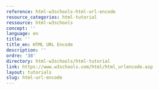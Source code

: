 ```yaml
---
reference: html-w3schools-html-url-encode
resource_categories: html-tutorial
ressource: html-w3schools
concept: ''
language: en
title: ''
title_en: HTML URL Encode
description: ''
ordre: '38'
directory: html-w3schools/html-tutorial
link: https://www.w3schools.com/html/html_urlencode.asp
layout: tutorials
slug: html-url-encode
---
```

